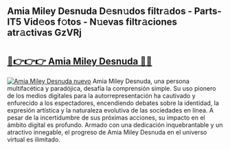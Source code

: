 ## Amia Miley Desnuda D𝚎sn𝚞dos filtr𝚊dos - Parts-IT5 Vid𝚎os f𝚘tos - N𝚞evas filtr𝚊ciones atr𝚊ctivas GzVRj

# <h2><a href="http://mb332g.tromn.icu/?c=Amia+Miley+Desnuda">🔗👉👉👉 Amia Miley Desnuda 🔗🔗</a></h2>

[![Amia Miley Desnuda nuevo](https://i.imgur.com/pEAQMta.gif)](http://mb332g.tromn.icu/?c=Amia+Miley+Desnuda)
Amia Miley Desnuda, una persona multifacética y paradójica, desafía la comprensión simple. Su uso pionero de los medios digitales para la autorrepresentación ha cautivado y enfurecido a los espectadores, encendiendo debates sobre la identidad, la expresión artística y la naturaleza evolutiva de las sociedades en línea. A pesar de la incertidumbre de sus próximas acciones, su impacto en el ámbito digital es profundo. Armado con una dedicación inquebrantable y un atractivo innegable, el progreso de Amia Miley Desnuda en el universo virtual es ilimitado.
